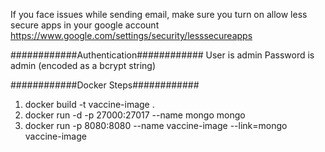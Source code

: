 If you face issues while sending email, make sure you turn on allow less secure apps in your google account
 https://www.google.com/settings/security/lesssecureapps 
 
 
############Authentication############
User is admin
Password is admin (encoded as a bcrypt string)




############Docker Steps############
1) docker build -t vaccine-image .
2) docker run -d -p 27000:27017 --name mongo mongo
3) docker run -p 8080:8080 --name vaccine-image --link=mongo  vaccine-image

